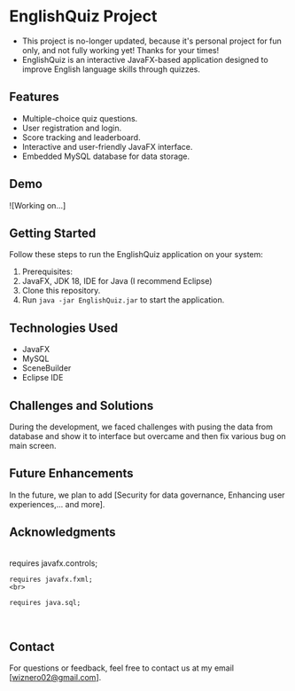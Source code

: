 
# EnglishQuiz Project

* This project is no-longer updated, because it's personal project for fun only, and not fully working yet! Thanks for your times!
* EnglishQuiz is an interactive JavaFX-based application designed to improve English language skills through quizzes.

## Features

- Multiple-choice quiz questions.
- User registration and login.
- Score tracking and leaderboard.
- Interactive and user-friendly JavaFX interface.
- Embedded MySQL database for data storage.

## Demo

![Working on...]

## Getting Started

Follow these steps to run the EnglishQuiz application on your system:

1. Prerequisites:
2. JavaFX, JDK 18, IDE for Java (I recommend Eclipse)
3. Clone this repository.
4. Run `java -jar EnglishQuiz.jar` to start the application.

## Technologies Used

- JavaFX
- MySQL
- SceneBuilder
- Eclipse IDE

## Challenges and Solutions

During the development, we faced challenges with pusing the data from database and show it to interface but overcame and then fix various bug on main screen.

## Future Enhancements

In the future, we plan to add [Security for data governance, Enhancing user experiences,... and more].

## Acknowledgments
<br>
    requires javafx.controls;
    <br>

    requires javafx.fxml;
    <br>

    requires java.sql;
<br>

## Contact

For questions or feedback, feel free to contact us at my email [wiznero02@gmail.com].
